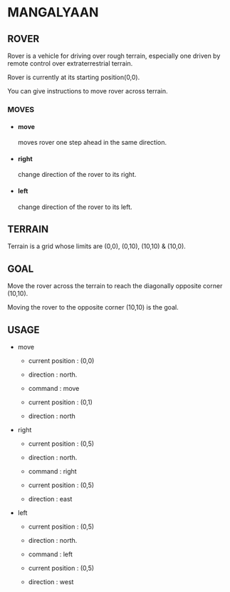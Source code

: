 # MANGALYAAN

## ROVER

Rover is a vehicle for driving over rough terrain, especially one driven by remote control over extraterrestrial terrain.

Rover is currently at its starting position(0,0).

You can give instructions to move rover across terrain.


### MOVES

- #### __move__

  moves rover one step ahead in the same direction.

- #### __right__

  change direction of the rover to its right.

- #### __left__

  change direction of the rover to its left.


## TERRAIN

Terrain is a grid whose limits are (0,0), (0,10), (10,10) & (10,0).

## GOAL

Move the rover across the terrain to reach the diagonally opposite corner (10,10).

Moving the rover to the opposite corner (10,10) is the goal.


## USAGE

- move

  - current position : (0,0) 

  - direction : north.

  - command : move 

  - current position : (0,1) 

  - direction : north


- right 

  - current position : (0,5) 

  - direction : north.

  - command : right 

  - current position : (0,5) 

  - direction : east


- left

  - current position : (0,5) 

  - direction : north.

  - command : left 

  - current position : (0,5) 

  - direction : west